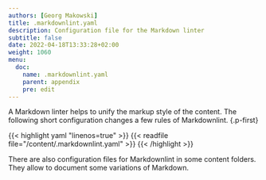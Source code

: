 ```yaml
---
authors: [Georg Makowski]
title: .markdownlint.yaml
description: Configuration file for the Markdown linter
subtitle: false
date: 2022-04-18T13:33:28+02:00
weight: 1060
menu:
  doc:
    name: .markdownlint.yaml
    parent: appendix
    pre: edit
---
```


A Markdown linter helps to unify the markup style of the content. The following short configuration changes a few rules of Markdownlint.
{.p-first} <!--more-->

{{< highlight yaml "linenos=true" >}}
{{< readfile file="/content/.markdownlint.yaml" >}}
{{< /highlight >}}

There are also configuration files for Markdownlint in some content folders. They allow to document some variations of Markdown.

[mlint]: https://github.com/DavidAnson/markdownlint "Markdownlint"
